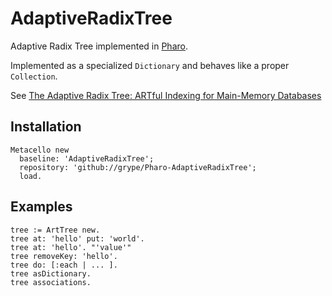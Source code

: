 # AdaptiveRadixTree

Adaptive Radix Tree implemented in [Pharo](https://pharo.org).

Implemented as a specialized `Dictionary` and behaves like a proper `Collection`.

See [The Adaptive Radix Tree: ARTful Indexing for Main-Memory Databases](https://db.in.tum.de/~leis/papers/ART.pdf)

## Installation

```smalltalk
Metacello new
  baseline: 'AdaptiveRadixTree';
  repository: 'github://grype/Pharo-AdaptiveRadixTree';
  load.
```

## Examples

```smalltalk
tree := ArtTree new.
tree at: 'hello' put: 'world'.
tree at: 'hello'. "'value'"
tree removeKey: 'hello'.
tree do: [:each | ... ].
tree asDictionary.
tree associations.
```
